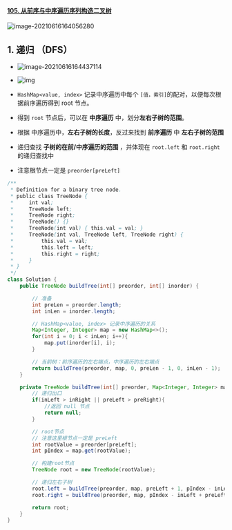 #### [105. 从前序与中序遍历序列构造二叉树](https://leetcode-cn.com/problems/construct-binary-tree-from-preorder-and-inorder-traversal/)

![image-20210616164056280](https://raw.githubusercontent.com/TWDH/Leetcode-From-Zero/pictures/img/image-20210616164056280.png)

## 1. 递归 （DFS）

- ![image-20210616164437114](https://raw.githubusercontent.com/TWDH/Leetcode-From-Zero/pictures/img/image-20210616164437114.png)
- ![img](https://labuladong.gitee.io/algo/images/二叉树系列2/3.jpeg)

- `HashMap<value, index>` 记录中序遍历中每个 `[值，索引]`的配对，以便每次根据前序遍历得到 root 节点。
- 得到 `root` 节点后，可以在 **中序遍历** 中，划分**左右子树的范围**。
- 根据 中序遍历中，**左右子树的长度**，反过来找到 **前序遍历** 中 **左右子树的范围**
- 递归查找 **子树的在前/中序遍历的范围** ，并体现在 `root.left` 和 `root.right` 的递归查找中
- 注意根节点一定是 `preorder[preLeft]`

```java
/**
 * Definition for a binary tree node.
 * public class TreeNode {
 *     int val;
 *     TreeNode left;
 *     TreeNode right;
 *     TreeNode() {}
 *     TreeNode(int val) { this.val = val; }
 *     TreeNode(int val, TreeNode left, TreeNode right) {
 *         this.val = val;
 *         this.left = left;
 *         this.right = right;
 *     }
 * }
 */
class Solution {
    public TreeNode buildTree(int[] preorder, int[] inorder) {

        // 准备
        int preLen = preorder.length;
        int inLen = inorder.length;

        // HashMap<value, index> 记录中序遍历的关系
        Map<Integer, Integer> map = new HashMap<>();
        for(int i = 0; i < inLen; i++){
            map.put(inorder[i], i);
        }

        // 当前树：前序遍历的左右端点，中序遍历的左右端点
        return buildTree(preorder, map, 0, preLen - 1, 0, inLen - 1);
    }

    private TreeNode buildTree(int[] preorder, Map<Integer, Integer> map, int preLeft, int preRight, int inLeft, int inRight){
        // 递归出口
        if(inLeft > inRight || preLeft > preRight){
            //返回 null 节点
            return null; 
        }

        // root节点
        // 注意这里根节点一定是 preLeft
        int rootValue = preorder[preLeft];
        int pIndex = map.get(rootValue);

        // 构建root节点
        TreeNode root = new TreeNode(rootValue);

        // 递归左右子树
        root.left = buildTree(preorder, map, preLeft + 1, pIndex - inLeft + preLeft, inLeft, pIndex - 1);
        root.right = buildTree(preorder, map, pIndex - inLeft + preLeft + 1, preRight, pIndex + 1, inRight);

        return root;
    }
}
```















